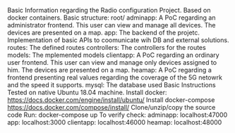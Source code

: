 Basic Information regarding the Radio configuration Project.
Based on docker containers.
Basic structure:
root/
    adminapp: A PoC regarding an administrator frontend. This user can view and manage all devices. The devices are presented on a map.
    app: The backend of the projetc. Implementation of basic APIs to coomunicate wih DB and external solutions.
        routes: The defined routes
        controllers: The controllers for the routes
        models: The mplemented models
    clientapp: A PoC regarding an ordinary user frontend. This user can view and manage only devices assigned to him. The devices are presented on a map.
    heamap: A PoC regarding a frontend presenting real values regarding the coverage of the 5G netowrk and the speed it supports.
    mysql: The database used
Basic Instructions
    Tested on native Ubuntu 18.04 machine.
    Install docker: 
        https://docs.docker.com/engine/install/ubuntu/
    Install docker-compose
        https://docs.docker.com/compose/install/
    Clone/unzip/copy the source code
    Run: docker-compose up
    To verify check:
        adminapp: localhost:47000
        app: localhost:3000
        clientapp: localhost:46000
        heamap: localhost:48000
  


